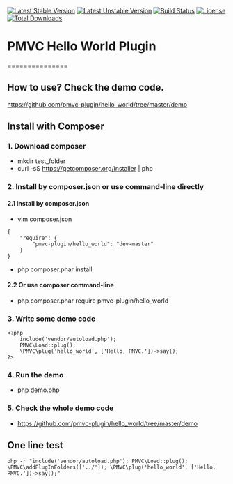 [![Latest Stable Version](https://poser.pugx.org/pmvc-plugin/hello_world/v/stable)](https://packagist.org/packages/pmvc-plugin/hello_world) 
[![Latest Unstable Version](https://poser.pugx.org/pmvc-plugin/hello_world/v/unstable)](https://packagist.org/packages/pmvc-plugin/hello_world) 
[![Build Status](https://travis-ci.org/pmvc-plugin/hello_world.svg?branch=master)](https://travis-ci.org/pmvc-plugin/hello_world)
[![License](https://poser.pugx.org/pmvc-plugin/hello_world/license)](https://packagist.org/packages/pmvc-plugin/hello_world)
[![Total Downloads](https://poser.pugx.org/pmvc-plugin/hello_world/downloads)](https://packagist.org/packages/pmvc-plugin/hello_world) 

# PMVC Hello World Plugin 
===============

## How to use? Check the demo code.
https://github.com/pmvc-plugin/hello_world/tree/master/demo


## Install with Composer
### 1. Download composer
   * mkdir test_folder
   * curl -sS https://getcomposer.org/installer | php

### 2. Install by composer.json or use command-line directly
#### 2.1 Install by composer.json
   * vim composer.json
```
{
    "require": {
        "pmvc-plugin/hello_world": "dev-master"
    }
}
```
   * php composer.phar install

#### 2.2 Or use composer command-line
   * php composer.phar require pmvc-plugin/hello_world

### 3. Write some demo code
```
<?php
    include('vendor/autoload.php');
    PMVC\Load::plug();
    \PMVC\plug('hello_world', ['Hello, PMVC.'])->say();
?>
```
### 4. Run the demo
   * php demo.php

### 5. Check the whole demo code
   * https://github.com/pmvc-plugin/hello_world/tree/master/demo

## One line test
```
php -r "include('vendor/autoload.php'); PMVC\Load::plug(); \PMVC\addPlugInFolders(['../']); \PMVC\plug('hello_world', ['Hello, PMVC.'])->say();"
```
